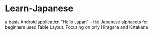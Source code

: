 # Learn-Japanese
a basic Android application “Hello Japan” – the Japanese alphabets for beginners used Table Layout.
Focusing on only Hiragana and Katakana
